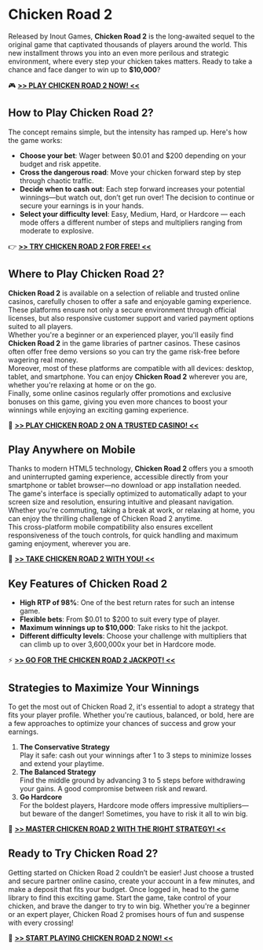 # Chicken Road 2  
Released by Inout Games, **Chicken Road 2** is the long-awaited sequel to the original game that captivated thousands of players around the world. This new installment throws you into an even more perilous and strategic environment, where every step your chicken takes matters. Ready to take a chance and face danger to win up to **$10,000**?

🎮 **[>> PLAY CHICKEN ROAD 2 NOW! <<](https://fspace.link/register)**

## How to Play Chicken Road 2?  
The concept remains simple, but the intensity has ramped up. Here's how the game works:  
- **Choose your bet**: Wager between $0.01 and $200 depending on your budget and risk appetite.  
- **Cross the dangerous road**: Move your chicken forward step by step through chaotic traffic.  
- **Decide when to cash out**: Each step forward increases your potential winnings—but watch out, don’t get run over! The decision to continue or secure your earnings is in your hands.  
- **Select your difficulty level**: Easy, Medium, Hard, or Hardcore — each mode offers a different number of steps and multipliers ranging from moderate to explosive.

👉 **[>> TRY CHICKEN ROAD 2 FOR FREE! <<](https://fspace.link/register)**

## Where to Play Chicken Road 2?  
**Chicken Road 2** is available on a selection of reliable and trusted online casinos, carefully chosen to offer a safe and enjoyable gaming experience. These platforms ensure not only a secure environment through official licenses, but also responsive customer support and varied payment options suited to all players.  
Whether you're a beginner or an experienced player, you'll easily find **Chicken Road 2** in the game libraries of partner casinos. These casinos often offer free demo versions so you can try the game risk-free before wagering real money.  
Moreover, most of these platforms are compatible with all devices: desktop, tablet, and smartphone. You can enjoy **Chicken Road 2** wherever you are, whether you're relaxing at home or on the go.  
Finally, some online casinos regularly offer promotions and exclusive bonuses on this game, giving you even more chances to boost your winnings while enjoying an exciting gaming experience.

🎰 **[>> PLAY CHICKEN ROAD 2 ON A TRUSTED CASINO! <<](https://fspace.link/register)**

## Play Anywhere on Mobile  
Thanks to modern HTML5 technology, **Chicken Road 2** offers you a smooth and uninterrupted gaming experience, accessible directly from your smartphone or tablet browser—no download or app installation needed.  
The game's interface is specially optimized to automatically adapt to your screen size and resolution, ensuring intuitive and pleasant navigation. Whether you're commuting, taking a break at work, or relaxing at home, you can enjoy the thrilling challenge of Chicken Road 2 anytime.  
This cross-platform mobile compatibility also ensures excellent responsiveness of the touch controls, for quick handling and maximum gaming enjoyment, wherever you are.

📱 **[>> TAKE CHICKEN ROAD 2 WITH YOU! <<](https://fspace.link/register)**

## Key Features of Chicken Road 2  
- **High RTP of 98%**: One of the best return rates for such an intense game.  
- **Flexible bets**: From $0.01 to $200 to suit every type of player.  
- **Maximum winnings up to $10,000**: Take risks to hit the jackpot.  
- **Different difficulty levels**: Choose your challenge with multipliers that can climb up to over 3,600,000x your bet in Hardcore mode.

⚡ **[>> GO FOR THE CHICKEN ROAD 2 JACKPOT! <<](https://fspace.link/register)**

## Strategies to Maximize Your Winnings  
To get the most out of Chicken Road 2, it's essential to adopt a strategy that fits your player profile. Whether you're cautious, balanced, or bold, here are a few approaches to optimize your chances of success and grow your earnings.  
1. **The Conservative Strategy**  
   Play it safe: cash out your winnings after 1 to 3 steps to minimize losses and extend your playtime.  
2. **The Balanced Strategy**  
   Find the middle ground by advancing 3 to 5 steps before withdrawing your gains. A good compromise between risk and reward.  
3. **Go Hardcore**  
   For the boldest players, Hardcore mode offers impressive multipliers—but beware of the danger! Sometimes, you have to risk it all to win big.

🎯 **[>> MASTER CHICKEN ROAD 2 WITH THE RIGHT STRATEGY! <<](https://fspace.link/register)**

## Ready to Try Chicken Road 2?  
Getting started on Chicken Road 2 couldn’t be easier! Just choose a trusted and secure partner online casino, create your account in a few minutes, and make a deposit that fits your budget. Once logged in, head to the game library to find this exciting game. Start the game, take control of your chicken, and brave the danger to try to win big. Whether you're a beginner or an expert player, Chicken Road 2 promises hours of fun and suspense with every crossing!

🚀 **[>> START PLAYING CHICKEN ROAD 2 NOW! <<](https://fspace.link/register)**
